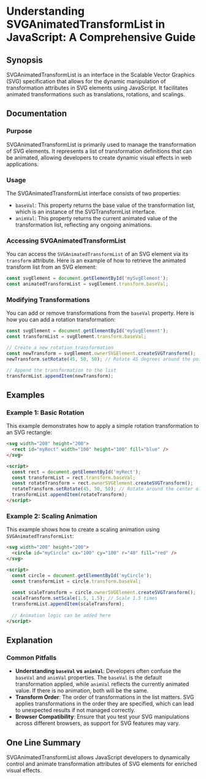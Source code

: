 <!--
Meta Description: # Understanding SVGAnimatedTransformList in JavaScript: A Comprehensive Guide ## Synopsis SVGAnimatedTransformList is an interface in the Scalable Vec...
Meta Keywords: svg, transformation, const, baseval, svganimatedtransformlist
-->

# Understanding SVGAnimatedTransformList in JavaScript: A Comprehensive Guide

## Synopsis
SVGAnimatedTransformList is an interface in the Scalable Vector Graphics (SVG) specification that allows for the dynamic manipulation of transformation attributes in SVG elements using JavaScript. It facilitates animated transformations such as translations, rotations, and scalings.

## Documentation
### Purpose
SVGAnimatedTransformList is primarily used to manage the transformation of SVG elements. It represents a list of transformation definitions that can be animated, allowing developers to create dynamic visual effects in web applications.

### Usage
The SVGAnimatedTransformList interface consists of two properties:
- `baseVal`: This property returns the base value of the transformation list, which is an instance of the SVGTransformList interface.
- `animVal`: This property returns the current animated value of the transformation list, reflecting any ongoing animations.

### Accessing SVGAnimatedTransformList
You can access the `SVGAnimatedTransformList` of an SVG element via its `transform` attribute. Here is an example of how to retrieve the animated transform list from an SVG element:

```javascript
const svgElement = document.getElementById('mySvgElement');
const animatedTransformList = svgElement.transform.baseVal;
```

### Modifying Transformations
You can add or remove transformations from the `baseVal` property. Here is how you can add a rotation transformation:

```javascript
const svgElement = document.getElementById('mySvgElement');
const transformList = svgElement.transform.baseVal;

// Create a new rotation transformation
const newTransform = svgElement.ownerSVGElement.createSVGTransform();
newTransform.setRotate(45, 50, 50); // Rotate 45 degrees around the point (50, 50)

// Append the transformation to the list
transformList.appendItem(newTransform);
```

## Examples
### Example 1: Basic Rotation
This example demonstrates how to apply a simple rotation transformation to an SVG rectangle:

```html
<svg width="200" height="200">
  <rect id="myRect" width="100" height="100" fill="blue" />
</svg>

<script>
  const rect = document.getElementById('myRect');
  const transformList = rect.transform.baseVal;
  const rotateTransform = rect.ownerSVGElement.createSVGTransform();
  rotateTransform.setRotate(45, 50, 50); // Rotate around the center of the rectangle
  transformList.appendItem(rotateTransform);
</script>
```

### Example 2: Scaling Animation
This example shows how to create a scaling animation using `SVGAnimatedTransformList`:

```html
<svg width="200" height="200">
  <circle id="myCircle" cx="100" cy="100" r="40" fill="red" />
</svg>

<script>
  const circle = document.getElementById('myCircle');
  const transformList = circle.transform.baseVal;
  
  const scaleTransform = circle.ownerSVGElement.createSVGTransform();
  scaleTransform.setScale(1.5, 1.5); // Scale 1.5 times
  transformList.appendItem(scaleTransform);
  
  // Animation logic can be added here
</script>
```

## Explanation
### Common Pitfalls
- **Understanding `baseVal` vs `animVal`**: Developers often confuse the `baseVal` and `animVal` properties. The `baseVal` is the default transformation applied, while `animVal` reflects the currently animated value. If there is no animation, both will be the same.
- **Transform Order**: The order of transformations in the list matters. SVG applies transformations in the order they are specified, which can lead to unexpected results if not managed correctly.
- **Browser Compatibility**: Ensure that you test your SVG manipulations across different browsers, as support for SVG features may vary.

## One Line Summary
SVGAnimatedTransformList allows JavaScript developers to dynamically control and animate transformation attributes of SVG elements for enriched visual effects.